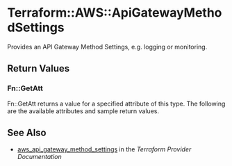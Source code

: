 # Terraform::AWS::ApiGatewayMethodSettings

Provides an API Gateway Method Settings, e.g. logging or monitoring.

## Return Values

### Fn::GetAtt

Fn::GetAtt returns a value for a specified attribute of this type. The following are the available attributes and sample return values.

## See Also

* [aws_api_gateway_method_settings](https://www.terraform.io/docs/providers/aws/r/api_gateway_method_settings.html) in the _Terraform Provider Documentation_